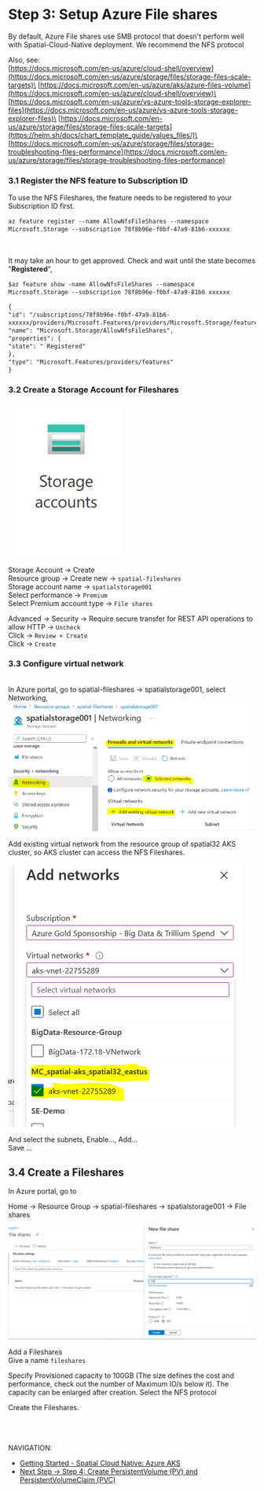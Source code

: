 # Step 3: Setup Azure File shares


By default, Azure File shares use SMB protocol that doesn't perform
well with Spatial-Cloud-Native deployment. We recommend the NFS protocol

Also, see:\
[https://docs.microsoft.com/en-us/azure/cloud-shell/overview](https://docs.microsoft.com/en-us/azure/storage/files/storage-files-scale-targets)\
[https://docs.microsoft.com/en-us/azure/aks/azure-files-volume](https://docs.microsoft.com/en-us/azure/cloud-shell/overview)\
[https://docs.microsoft.com/en-us/azure/vs-azure-tools-storage-explorer-files](https://docs.microsoft.com/en-us/azure/vs-azure-tools-storage-explorer-files)\
[https://docs.microsoft.com/en-us/azure/storage/files/storage-files-scale-targets](https://helm.sh/docs/chart_template_guide/values_files/)\
[https://docs.microsoft.com/en-us/azure/storage/files/storage-troubleshooting-files-performance](https://docs.microsoft.com/en-us/azure/storage/files/storage-troubleshooting-files-performance)

###  3.1 Register the NFS feature to Subscription ID

To use the NFS Fileshares, the feature needs to be registered to your
Subscription ID first.

```shell
az feature register --name AllowNfsFileShares --namespace Microsoft.Storage --subscription 78f8b96e-f0bf-47a9-81b6-xxxxxx
```

\
\
It may take an hour to get approved. Check and wait until the state
becomes "**Registered**",

```shell
$az feature show -name AllowNfsFileShares --namespace Microsoft.Storage --subscription 78f8b96e-f0bf-47a9-81b6 xxxxxx
```

```shell
{
"id": "/subscriptions/78f8b96e-f0bf-47a9-81b6-xxxxxx/providers/Microsoft.Features/providers/Microsoft.Storage/features/AllowNfsFileShares",
"name": "Microsoft.Storage/AllowNfsFileShares",
"properties": {
"state": " Registered"
},
"type": "Microsoft.Features/providers/features"
}
```



### 3.2 Create a Storage Account for Fileshares

![azure storage](images/azure-storage.png "azure storage")


Storage Account → Create\
Resource group → Create new → `spatial-fileshares`\
Storage account name → `spatialstorage001`\
Select performance → `Premium`\
Select Premium account type → `File shares`

Advanced → Security → Require secure transfer for REST API operations
to allow HTTP → `Uncheck`\
Click -> `Review + Create`\
Click -> `Create`

###  3.3 Configure virtual network

\
In Azure portal, go to spatial-fileshares → spatialstorage001, select
Networking,\
![storage aks networking](images/storage-connect-aks-network1.png "storage aks networking")


Add existing virtual network from the resource group of spatial32 AKS
cluster, so AKS cluster can access the NFS Fileshares.

![storage aks networking 2](images/storage-connect-aks-network2.png "storage aks networking 2")

And select the subnets, Enable..., Add...\
Save ...

##  3.4 Create a Fileshares

In Azure portal, go to

Home -> Resource Group -> spatial-fileshares ->
spatialstorage001 -> File shares

![Create File Shares](images/fileshare-create.PNG "Create File Shares")

Add a Fileshares\
Give a name `fileshares`

Specify Provisioned capacity to 100GB (The size defines the cost and
performance, check out the number of Maximum IO/s below it). The
capacity can be enlarged after creation. Select the NFS protocol

Create the Fileshares.

\
\
\
NAVIGATION:

- [Getting Started - Spatial Cloud Native: Azure AKS](README.md)
- [Next Step -> Step 4: Create PersistentVolume (PV) and PersistentVolumeClaim (PVC)](create_pv_pvc.md)
